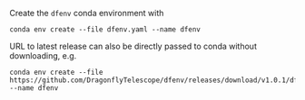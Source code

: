 Create the `dfenv` conda environment with
```
conda env create --file dfenv.yaml --name dfenv
```

URL to latest release can also be directly passed to conda without downloading, e.g.
```
conda env create --file https://github.com/DragonflyTelescope/dfenv/releases/download/v1.0.1/dfenv.yaml --name dfenv
```
